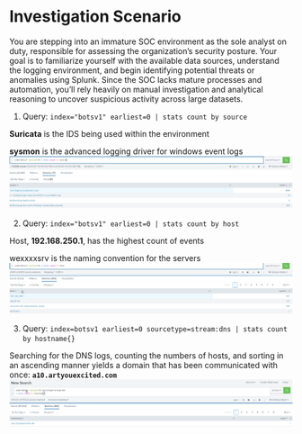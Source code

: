 # Investigation Scenario
You are stepping into an immature SOC environment as the sole analyst on duty, responsible for assessing the organization’s security posture. Your goal is to familiarize yourself with the available data sources, understand the logging environment, and begin identifying potential threats or anomalies using Splunk. Since the SOC lacks mature processes and automation, you’ll rely heavily on manual investigation and analytical reasoning to uncover suspicious activity across large datasets.

1) Query: `index="botsv1" earliest=0 | stats count by source`

**Suricata** is the IDS being used within the environment

**sysmon** is the advanced logging driver for windows event logs
![source](source.png) 

2) Query: `index="botsv1" earliest=0 | stats count by host`

Host, **192.168.250.1**, has the highest count of events

wexxxxsrv is the naming convention for the servers
![host](host.png) 

3) Query: `index=botsv1 earliest=0 sourcetype=stream:dns | stats count by hostname{}` 

Searching for the DNS logs, counting the numbers of hosts, and sorting in an ascending manner yields a domain that has been communicated with once: **`a10.artyouexcited.com`**
![Questionable Domain](Questionable_Domain.png)  



